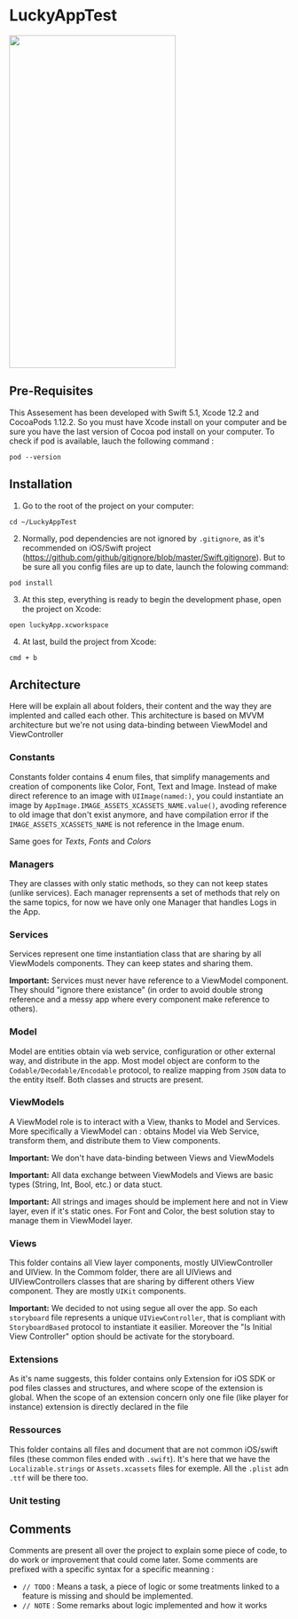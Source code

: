 # LuckyAppTest

<img src="lucky-gif.gif" width="300" height="600"/>

## Pre-Requisites
This Assesement has been developed with Swift 5.1, Xcode 12.2 and CocoaPods  1.12.2. So you must have Xcode install on your computer and be sure you have the last version of Cocoa pod install on your computer. To check if pod is available, lauch the following command :
```
pod --version
```
## Installation

1. Go to the root of the project on your computer:
```
cd ~/LuckyAppTest
```
2. Normally, pod dependencies are not ignored by `.gitignore`, as it's recommended on iOS/Swift project (https://github.com/github/gitignore/blob/master/Swift.gitignore). But to be sure all you config files are up to date, launch the folowing command:
```
pod install
```
3. At this step, everything is ready to begin the development phase, open the project on Xcode:
```
open luckyApp.xcworkspace
```
4. At last, build the project from Xcode:
```
cmd + b
```

## Architecture
Here will be explain all about folders, their content and the way they are implented and called each other. This architecture is based on MVVM architecture but we're not using data-binding between ViewModel and ViewController

### Constants
Constants folder contains 4 enum files, that simplify managements and creation of components like Color, Font, Text and Image. Instead of make direct reference to an image with `UIImage(named:)`, you could instantiate an image by `AppImage.IMAGE_ASSETS_XCASSETS_NAME.value()`, avoding reference to old image that don't exist anymore, and have compilation error if the `IMAGE_ASSETS_XCASSETS_NAME` is not reference in the Image enum.

Same goes for *Texts*, *Fonts* and *Colors* 

### Managers
They are classes with only static methods, so they can not keep states (unlike services). Each manager reprensents a set of methods that rely on the same topics, for now we have only one Manager that handles Logs in the App.

### Services
Services represent one time instantiation class that are sharing by all ViewModels components. They can keep states and sharing them.

**Important:** Services must never have reference to a ViewModel component. They should "ignore there existance" (in order to avoid double strong reference and a messy app where every component make reference to others).

### Model
Model are entities obtain via web service, configuration or other external way, and distribute in the app. Most model object are conform to the `Codable/Decodable/Encodable` protocol, to realize mapping from `JSON` data to the entity itself. Both classes and structs are present.

### ViewModels
A ViewModel role is to interact with a View, thanks to Model and Services.  More specifically a ViewModel can : obtains Model via Web Service, transform them, and distribute them to View components.

**Important:** We don't have data-binding between Views and ViewModels

**Important:** All data exchange between ViewModels and Views are basic types (String, Int, Bool, etc.) or data stuct.

**Important:** All strings and images should be implement here and not in View layer, even if it's static ones. For Font and Color, the best solution stay to manage them in ViewModel layer.

### Views
This folder contains all View layer components, mostly UIViewController and UIView. In the Commom folder, there are all UIViews and UIViewControllers classes that are sharing by different others View component. They are mostly `UIKit` components.

**Important:** We decided to not using segue all over the app. So each `storyboard` file represents a unique `UIViewController`, that is compliant with `StoryboardBased` protocol to instantiate it easilier. Moreover the "Is Initial View Controller" option should be activate for the storyboard.

### Extensions
As it's name suggests, this folder contains only Extension for iOS SDK or pod files classes and structures, and where scope of the extension is global. When the scope of an extension concern only one file (like player for instance) extension is directly declared in the file

### Ressources
This folder contains all files and document that are not common iOS/swift files (these common files ended with `.swift`). It's here that we have the `Localizable.strings` or `Assets.xcassets` files for exemple. All the `.plist` adn `.ttf`   will be there too.


### Unit testing

## Comments
Comments are present all over the project to explain some piece of code, to do work or improvement that could come later. Some comments are prefixed with a specific syntax for a specific meanning :

- `// TODO` : Means a task, a piece of logic or some treatments linked to a feature is missing and should be implemented.
- `// NOTE` : Some remarks about logic implemented and how it works
